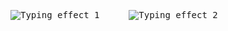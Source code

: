 
<pre>
<div style="display: flex; gap: 15px; justify-content: flex-start; align-items: center;">
  <img src="https://readme-typing-svg.herokuapp.com/?lines=>+python;>+telegram+bots;>+django;>+flutter;>+laravel&width=380&height=45&color=00FF00" alt="Typing effect 1" />
  <br>
  <img src="https://readme-typing-svg.herokuapp.com/?lines=>+html+css+js;>+flet;>+php;>+figma&width=380&height=45&color=00FF00" alt="Typing effect 2" />
</div>
</pre>




